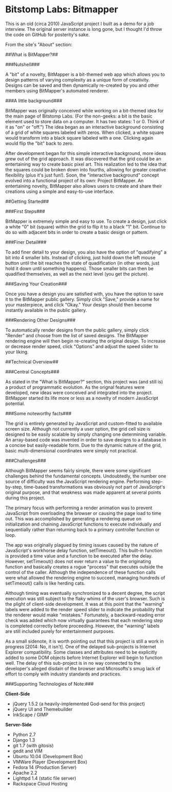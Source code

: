 Bitstomp Labs: Bitmapper
=======================

This is an old (circa 2010) JavaScript project I built as a demo for a job interview. The original server instance is long gone, but I thought I'd throw the code on GitHub for posterity's sake.

From the site's "About" section:


##What is BitMapper?##

###Nutshell###

A "bit" of a novelty, BitMapper is a bit-themed web app which allows you to design patterns of varying complexity as a unique form of creativity. Designs can be saved and then dynamically re-created by you and other members using BitMapper's automated renderer. 

###A little background###

BitMapper was originally conceived while working on a bit-themed idea for the main page of Bitstomp Labs. (For the non-geeks: a bit is the basic element used to store data on a computer. It has two states: 1 or 0. Think of it as "on" or "off.") The idea began as an interactive background consisting of a grid of white squares labeled with zeros. When clicked, a white square would transform into a black square labeled with a one. Clicking again would flip the "bit" back to zero. 

After development began for this simple interactive background, more ideas grew out of the grid approach. It was discovered that the grid could be an entertaining way to create basic pixel art. This realization led to the idea that the squares could be broken down into fourths, allowing for greater creative flexibility (plus it's just fun!). Soon, the "interactive background" concept evolved into a functional project of its own: Project BitMapper. An entertaining novelty, BitMapper also allows users to create and share their creations using a simple and easy-to-use interface.


##Getting Started##

###First Steps###

BitMapper is extremely simple and easy to use. To create a design, just click a white "0" bit (square) within the grid to flip it to a black "1" bit. Continue to do so with adjacent bits in order to create a basic design or pattern. 

###Finer Detail###

To add finer detail to your design, you also have the option of "quadifying" a bit into 4 smaller bits. Instead of clicking, just hold down the left mouse button until the bit reaches the state of quadification (in other words, just hold it down until something happens). Those smaller bits can then be quadified themselves, as well as the next level (you get the picture). 

###Saving Your Creation###

Once you have a design you are satisfied with, you have the option to save it to the BitMapper public gallery. Simply click "Save," provide a name for your masterpiece, and click "Okay." Your design should then become instantly available in the public gallery. 

###Rendering Other Designs###

To automatically render designs from the public gallery, simply click "Render" and choose from the list of saved designs. The BitMapper rendering engine will then begin re-creating the original design. To increase or decrease render speed, click "Options" and adjust the speed slider to your liking.


##Technical Overview##

###Central Concepts###

As stated in the "What is BitMapper?" section, this project was (and still is) a product of programmatic evolution. As the orignal features were developed, new ideas were conceived and integrated into the project. BitMapper started its life more or less as a novelty of modern JavaScript potential. 

###Some noteworthy facts###

The grid is entirely generated by JavaScript and custom-fitted to available screen size.
Although not currently a user option, the grid cell size is designed to be easily scalable by simply changing one determining variable.
An array-based code was invented in order to save designs to a database in a concise but easily-readable form. Due to the dynamic nature of the grid, basic multi-dimensional coordinates were simply not practical.

###Challenges###

Although BitMapper seems fairly simple, there were some significant challenges behind the fundamental concepts. Undoubtedly, the number one source of difficulty was the JavaScript rendering engine. Performing step-by-step, time-based transformations was obviously not part of JavaScript's original purpose, and that weakness was made apparent at several points during this project. 

The primary focus with performing a render animation was to prevent JavaScript from overloading the browser or causing the page load to time out. This was accomplished by generating a rendering queue on initialization and chaining JavaScript functions to execute individually and sequentially rather than returning back to a primary controller function or loop. 

The app was originally plagued by timing issues caused by the nature of JavaScript's workhorse delay function, setTimeout(). This built-in function is provided a time value and a function to be executed after the delay. However, setTimeout() does not ever return a value to the originating function and basically creates a rogue "process" that executes outside the control of the caller. Although the independence of these function calls were what allowed the rendering engine to succeed, managing hundreds of setTimeout() calls is like herding cats. 

Although timing was eventually synchronized to a decent degree, the script execution was still subject to the flaky whims of the user's browser. Such is the plight of client-side development. It was at this point that the "warning" labels were added to the render speed slider to indicate the probability that the renderer would make "mistakes." Fortunately, a backward-reading error check was added which now virtually guarantees that each rendering step is completed correctly before proceeding. However, the "warning" labels are still included purely for entertainment purposes. 

As a small sidenote, it is worth pointing out that this project is still a work in progress [2014: No, it isn't]. One of the delayed sub-projects is Internet Explorer compatibility. Some classes and attributes need to be explicitly added to some DOM objects before Internet Explorer will begin to function well. The delay of this sub-project is in no way connected to the developer's alleged disdain of the browser and Microsofts's smug lack of effort to comply with industry standards and practices. 

###Supporting Technologies of Note:###

**Client-Side**

- jQuery 1.5.2 (a heavily-implemented God-send for this project)
- jQuery UI and Themebuilder
- InkScape / GIMP

**Server-Side**

- Python 2.7
- Django 1.3
- git 1.7 (with gitosis)
- gedit and VIM
- Ubuntu 10.04 (Development Box)
- VMWare Player (Development Box)
- Fedora 14 (Production Server)
- Apache 2.2
- Lighttpd 1.4 (static file server)
- Rackspace Cloud Hosting
